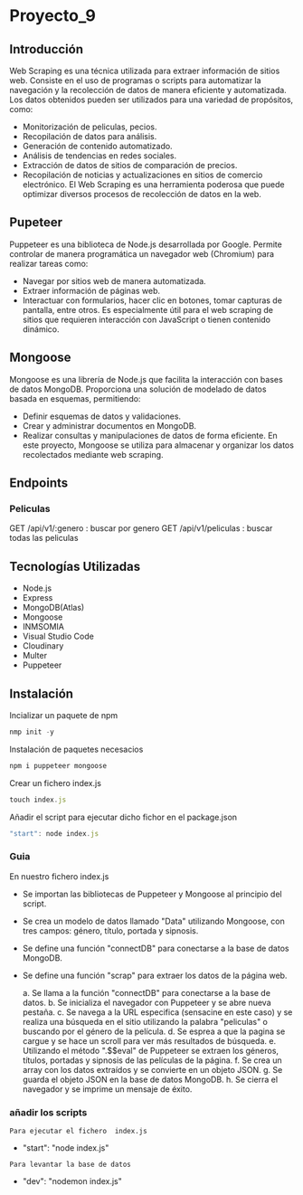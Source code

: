 # Proyecto_9

## Introducción

Web Scraping es una técnica utilizada para extraer información de sitios web. Consiste en el uso de programas o scripts para automatizar la navegación y la recolección de datos de manera eficiente y automatizada. Los datos obtenidos pueden ser utilizados para una variedad de propósitos, como:

- Monitorización de peliculas, pecios.
- Recopilación de datos para análisis.
- Generación de contenido automatizado.
- Análisis de tendencias en redes sociales.
- Extracción de datos de sitios de comparación de precios.
- Recopilación de noticias y actualizaciones en sitios de comercio electrónico.
  El Web Scraping es una herramienta poderosa que puede optimizar diversos procesos de recolección de datos en la web.

## Pupeteer

Puppeteer es una biblioteca de Node.js desarrollada por Google. Permite controlar de manera programática un navegador web (Chromium) para realizar tareas como:

- Navegar por sitios web de manera automatizada.
- Extraer información de páginas web.
- Interactuar con formularios, hacer clic en botones, tomar capturas de pantalla, entre otros.
  Es especialmente útil para el web scraping de sitios que requieren interacción con JavaScript o tienen contenido dinámico.

## Mongoose

Mongoose es una librería de Node.js que facilita la interacción con bases de datos MongoDB. Proporciona una solución de modelado de datos basada en esquemas, permitiendo:

- Definir esquemas de datos y validaciones.
- Crear y administrar documentos en MongoDB.
- Realizar consultas y manipulaciones de datos de forma eficiente.
  En este proyecto, Mongoose se utiliza para almacenar y organizar los datos recolectados mediante web scraping.

## Endpoints

### Peliculas

GET /api/v1/:genero : buscar por genero
GET /api/v1/peliculas : buscar todas las peliculas

## Tecnologías Utilizadas

- Node.js
- Express
- MongoDB(Atlas)
- Mongoose
- INMSOMIA
- Visual Studio Code
- Cloudinary
- Multer
- Puppeteer

## Instalación

<!-- ### Se clona este repositorio

- https://github.com/GiraMorales/Proyecto_9_WEB_SCRAPPING.git -->

Incializar un paquete de npm

```jsx
nmp init -y
```

Instalación de paquetes necesacios

```jsx
npm i puppeteer mongoose
```

Crear un fichero index.js

```jsx
touch index.js
```

Añadir el script para ejecutar dicho fichor en el package.json

```jsx
"start": node index.js
```

### Guia

En nuestro fichero index.js

- Se importan las bibliotecas de Puppeteer y Mongoose al principio del script.
- Se crea un modelo de datos llamado "Data" utilizando Mongoose, con tres campos: género, título, portada y sipnosis.
- Se define una función "connectDB" para conectarse a la base de datos MongoDB.
- Se define una función "scrap" para extraer los datos de la página web.

  a. Se llama a la función "connectDB" para conectarse a la base de datos.
  b. Se inicializa el navegador con Puppeteer y se abre nueva pestaña.
  c. Se navega a la URL especifica (sensacine en este caso) y se realiza una búsqueda en el sitio utilizando la palabra "peliculas" o buscando por el género de la película.
  d. Se esprea a que la pagina se cargue y se hace un scroll para ver más resultados de búsqueda.
  e. Utilizando el método ".$$eval" de Puppeteer se extraen los géneros, títulos, portadas y sipnosis de las películas de la página.
  f. Se crea un array con los datos extraídos y se convierte en un objeto JSON.
  g. Se guarda el objeto JSON en la base de datos MongoDB.
  h. Se cierra el navegador y se imprime un mensaje de éxito.

### añadir los scripts

`Para ejecutar el fichero  index.js`

- "start": "node index.js"

`Para levantar la base de datos`

- "dev": "nodemon index.js"
